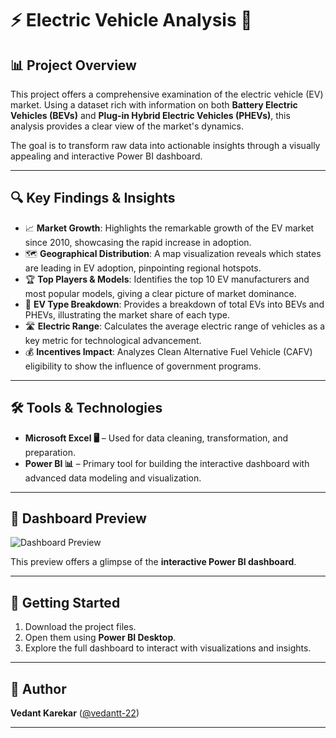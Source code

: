 # ⚡ Electric Vehicle Analysis 🚗

## 📊 Project Overview

This project offers a comprehensive examination of the electric vehicle (EV) market. Using a dataset rich with information on both **Battery Electric Vehicles (BEVs)** and **Plug-in Hybrid Electric Vehicles (PHEVs)**, this analysis provides a clear view of the market's dynamics.

The goal is to transform raw data into actionable insights through a visually appealing and interactive Power BI dashboard.

---

## 🔍 Key Findings & Insights

* 📈 **Market Growth**: Highlights the remarkable growth of the EV market since 2010, showcasing the rapid increase in adoption.
* 🗺️ **Geographical Distribution**: A map visualization reveals which states are leading in EV adoption, pinpointing regional hotspots.
* 🏆 **Top Players & Models**: Identifies the top 10 EV manufacturers and most popular models, giving a clear picture of market dominance.
* 🔋 **EV Type Breakdown**: Provides a breakdown of total EVs into BEVs and PHEVs, illustrating the market share of each type.
* 🛣️ **Electric Range**: Calculates the average electric range of vehicles as a key metric for technological advancement.
* 💰 **Incentives Impact**: Analyzes Clean Alternative Fuel Vehicle (CAFV) eligibility to show the influence of government programs.

---

## 🛠️ Tools & Technologies

* **Microsoft Excel 🖥️** – Used for data cleaning, transformation, and preparation.
* **Power BI 📊** – Primary tool for building the interactive dashboard with advanced data modeling and visualization.

---

## 📸 Dashboard Preview

![Dashboard Preview](https://github.com/user-attachments/assets/3b6b079f-cf2c-42cd-8f8f-355bf15d044b)

This preview offers a glimpse of the **interactive Power BI dashboard**.

---

## 🚀 Getting Started

1. Download the project files.
2. Open them using **Power BI Desktop**.
3. Explore the full dashboard to interact with visualizations and insights.

---

## 👤 Author

**Vedant Karekar** ([@vedantt-22](https://github.com/vedantt-22))

---
